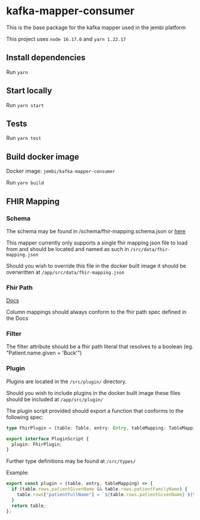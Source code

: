 # kafka-mapper-consumer
This is the base package for the kafka mapper used in the jembi platform

This project uses `node 16.17.0` and `yarn 1.22.17`

## Install dependencies

Run `yarn`

## Start locally

Run `yarn start`

## Tests

Run `yarn test`

## Build docker image

Docker image: `jembi/kafka-mapper-consumer`

Run `yarn build`

## FHIR Mapping

### Schema

The schema may be found in /schema/fhir-mapping.schema.json or [here](https://raw.githubusercontent.com/jembi/kafka-mapper-consumer/main/schema/fhir-mapping.schema.json?token=GHSAT0AAAAAABRAWUNTASOLWTLE2SXGJCDQYYGGSTA)

This mapper currently only supports a single fhir mapping json file to load from and should be located and named as such in `/src/data/fhir-mapping.json`

Should you wish to override this file in the docker built image it should be overwritten at `/app/src/data/fhir-mapping.json`

### Fhir Path

[Docs](https://www.hl7.org/fhir/fhirpath.html)

Column mappings should always conform to the fhir path spec defined in the Docs

### Filter

The filter attribute should be a fhir path literal that resolves to a boolean (eg. "Patient.name.given = 'Buck'")

### Plugin

Plugins are located in the `/src/plugin/` directory.

Should you wish to include plugins in the docker built image these files should be included at `/app/src/plugin/`

The plugin script provided should export a function that conforms to the following spec:
```typescript
type FhirPlugin = (table: Table, entry: Entry, tableMapping: TableMapping) => Table;

export interface PluginScript {
  plugin: FhirPlugin;
}
```

Further type definitions may be found at `/src/types/`

Example:
```typescript
export const plugin = (table, entry, tableMapping) => {
  if (table.rows.patientGivenName && table.rows.patientFamilyName) {
    table.rows["patientFullName"] = `${table.rows.patientGivenName} ${table.rows.patientFamilyName}`;
  }
  return table;
};
```
